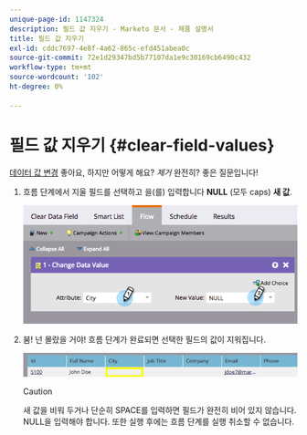 ```yaml
---
unique-page-id: 1147324
description: 필드 값 지우기 - Marketo 문서 - 제품 설명서
title: 필드 값 지우기
exl-id: cddc7697-4e8f-4a62-865c-efd451abea0c
source-git-commit: 72e1d29347bd5b77107da1e9c30169cb6490c432
workflow-type: tm+mt
source-wordcount: '102'
ht-degree: 0%

---
```


# 필드 값 지우기 {#clear-field-values}

[데이터 값 변경](/help/marketo/product-docs/core-marketo-concepts/smart-campaigns/flow-actions/change-data-value.md) 좋아요, 하지만 어떻게 해요? _제거_ 완전히? 좋은 질문입니다!

1. 흐름 단계에서 지울 필드를 선택하고 을(를) 입력합니다 **NULL** (모두 caps) **새 값**.

   ![](assets/image2015-3-19-10-3a6-3a14.png)

1. 붐! 넌 몰랐을 거야! 흐름 단계가 완료되면 선택한 필드의 값이 지워집니다.

   ![](assets/image2015-3-19-10-3a11-3a9.png)

   >[!CAUTION]
   >
   >새 값을 비워 두거나 단순히 SPACE를 입력하면 필드가 완전히 비어 있지 않습니다. NULL을 입력해야 합니다. 또한 실행 후에는 흐름 단계를 실행 취소할 수 없습니다.
